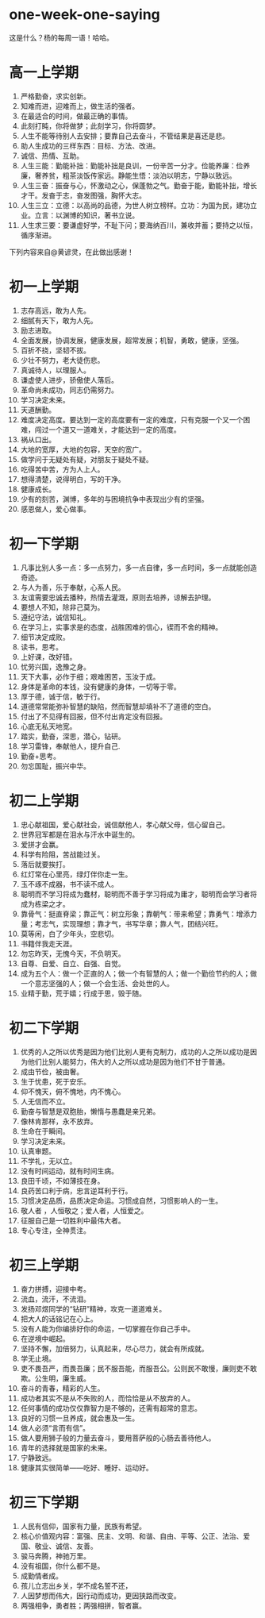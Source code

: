 one-week-one-saying
===================
这是什么？杨的每周一语！哈哈。


高一上学期
===================
1.  严格勤奋，求实创新。
2.  知难而进，迎难而上，做生活的强者。
3.  在最适合的时间，做最正确的事情。
4.  此刻打盹，你将做梦；此刻学习，你将圆梦。
5.  人生不能等待别人去安排；要靠自己去奋斗，不管结果是喜还是悲。
6.  助人生成功的三样东西：目标、方法、改进。
7.  诚信、热情、互助。
8.  人生三能：勤能补拙：勤能补拙是良训，一份辛苦一分才。俭能养廉：俭养廉，奢养贫，粗茶淡饭传家远。静能生悟：淡泊以明志，宁静以致远。
9.  人生三奋：振奋与心，怀激动之心，保蓬勃之气。勤奋于能，勤能补拙，增长才干。发奋于志，奋发图强，胸怀大志。
10.  人生三立：立德：以高尚的品德，为世人树立榜样。立功：为国为民，建功立业。立言：以渊博的知识，著书立说。
11.  人生求三要：要谦虚好学，不耻下问；要海纳百川，兼收并蓄；要持之以恒，循序渐进。


下列内容来自@黄谚灵，在此做出感谢！</br>

初一上学期
===================
1.  志存高远，敢为人先。
2.  细腻有天下，敢为人先。
3.  励志进取。
4.  全面发展，协调发展，健康发展，超常发展；机智，勇敢，健康，坚强。
5.  百折不挠，坚韧不拔。
6.  少壮不努力，老大徒伤悲。
7.  真诚待人，以理服人。
8.  谦虚使人进步，骄傲使人落后。
9.  革命尚未成功，同志仍需努力。
10. 学习决定未来。
11. 天道酬勤。
12. 难度决定高度。要达到一定的高度要有一定的难度，只有克服一个又一个困难，闯过一个道又一道难关，才能达到一定的高度。
13. 祸从口出。
14. 大地的宽厚，大地的包容，天空的宽广。
15. 做学问于无疑处有疑，对朋友于疑处不疑。
16. 吃得苦中苦，方为人上人。
17. 想得清楚，说得明白，写的干净。
18. 健康成长。
19. 少有的刻苦，渊博，多年的与困境抗争中表现出少有的坚强。
20. 感恩做人，爱心做事。


初一下学期
===================
1.  凡事比别人多一点：多一点努力，多一点自律，多一点时间，多一点就能创造奇迹。
2.  与人为善，乐于奉献，心系人民。
3.  友谊需要忠诚去播种，热情去灌溉，原则去培养，谅解去护理。
4.  要想人不知，除非己莫为。
5.  遵纪守法，诚信知礼。
6.  在学习上，实事求是的态度，战胜困难的信心，锲而不舍的精神。
7.  细节决定成败。
8.  读书，思考。
9.  上好课，改好错。
10. 忧劳兴国，逸豫之身。
11. 天下大事，必作于细；艰难困苦，玉汝于成。
12. 身体是革命的本钱，没有健康的身体，一切等于零。
13. 厚于德，诚于信，敏于行。
14. 道德常常能弥补智慧的缺陷，然而智慧却填补不了道德的空白。
15. 付出了不见得有回报，但不付出肯定没有回报。
16. 心底无私天地宽。
17. 踏实，勤奋，深思，潜心，钻研。
18. 学习雷锋，奉献他人，提升自己.
19. 勤奋+思考。
20. 勿忘国耻，振兴中华。

初二上学期
===================
1.  忠心献祖国，爱心献社会，诚信献他人，孝心献父母，信心留自己。
2.  世界冠军都是在泪水与汗水中诞生的。
3.  爱拼才会赢。
4.  科学有险阻，苦战能过关。
5.  落后就要挨打。
6.  红灯常在心里亮，绿灯伴你走一生。
7.  玉不琢不成器，书不读不成人。
8.  聪明而不学习将成为蠢材，聪明而不善于学习将成为庸才，聪明而会学习者将成为栋梁之才。
9.  靠骨气：挺直脊梁；靠正气：树立形象；靠朝气：带来希望；靠勇气：增添力量；考志气，实现理想；靠才气，书写华章；靠人气，团结兴旺。
10. 莫等闲，白了少年头，空悲切。
11. 书籍伴我走天涯。
12. 勿忘昨天，无愧今天，不负明天。
13. 自尊、自爱、自立、自强、自觉。
14. 成为五个人：做一个正直的人；做一个有智慧的人；做一个勤俭节约的人；做一个意志坚强的人；做一个会生活、会处世的人。
15. 业精于勤，荒于嬉；行成于思，毁于随。

初二下学期
===================
1.  优秀的人之所以优秀是因为他们比别人更有克制力，成功的人之所以成功是因为他们比别人能努力，伟大的人之所以成功是因为他们不甘于普通。
2.  成由节俭，被由奢。
3.  生于忧患，死于安乐。
4.  仰不愧天，俯不愧地，内不愧心。
5.  人无信而不立。
6.  勤奋与智慧是双胞胎，懒惰与愚蠢是亲兄弟。
7.  像林肯那样，永不放弃。
8.  生命在于瞬间。
9.  学习决定未来。
10. 认真审题。
11. 不学礼，无以立。
12. 没有时间运动，就有时间生病。
13. 良田千顷，不如薄技在身。
14. 良药苦口利于病，忠言逆耳利于行。
15. 习惯决定品质，品质决定命运。习惯成自然，习惯影响人的一生。
16. 敬人者 ，人恒敬之；爱人者，人恒爱之。
17. 征服自己是一切胜利中最伟大者。
18. 专心专注，全神贯注。

初三上学期
===================
1.  奋力拼搏，迎接中考。
2.  流血，流汗，不流泪。
3.  发扬邓煜同学的“钻研”精神，攻克一道道难关。
4.  把大人的话铭记在心上。
5.  没有人能为你编排好你的命运，一切掌握在你自己手中。
6.  在逆境中崛起。
7.  坚持不懈，加倍努力，认真起来，尽心尽力，就会有所成就。
8.  学无止境。
9.  吏不畏吾严，而畏吾廉；民不服吾能，而服吾公。公则民不敢慢，廉则吏不敢欺。公生明，廉生威。
10. 奋斗的青春，精彩的人生。
11. 成功者其实不是从不失败的人，而恰恰是从不放弃的人。
12. 任何事情的成功仅仅靠智力是不够的，还需有超常的意志。
13. 良好的习惯一旦养成，就会惠及一生。
14. 做人必须“言而有信”。
15. 做人要用狮子般的力量去奋斗，要用菩萨般的心肠去善待他人。
16. 青年的选择就是国家的未来。
17. 宁静致远。
18. 健康其实很简单——吃好、睡好、运动好。

初三下学期
===================
1.  人民有信仰，国家有力量，民族有希望。
2.  核心价值观内容：富强、民主、文明、和谐、自由、平等、公正、法治、爱国、敬业、诚信、友善。
3.  骏马奔腾，神驰万里。
4.  没有祖国，你什么都不是。
5.  成勤情者成。
6.  孩儿立志出乡关，学不成名誓不还，
7.  人因梦想而伟大，因行动而成功，更因狭路而改变。
8.  两强相争，勇者胜；两强相拼，智者赢。